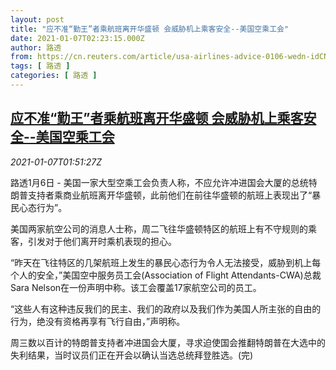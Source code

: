 ```yaml
---
layout: post
title: "应不准“勤王”者乘航班离开华盛顿 会威胁机上乘客安全--美国空乘工会"
date: 2021-01-07T02:23:15.000Z
author: 路透
from: https://cn.reuters.com/article/usa-airlines-advice-0106-wedn-idCNKBS29C067
tags: [ 路透 ]
categories: [ 路透 ]
---
```

<!--1609986195000-->
[应不准“勤王”者乘航班离开华盛顿 会威胁机上乘客安全--美国空乘工会](https://cn.reuters.com/article/usa-airlines-advice-0106-wedn-idCNKBS29C067)
------

<div>
<div><i>2021-01-07T01:51:27Z</i></div><p>路透1月6日 - 美国一家大型空乘工会负责人称，不应允许冲进国会大厦的总统特朗普支持者乘商业航班离开华盛顿，此前他们在前往华盛顿的航班上表现出了“暴民心态行为”。</p><p>美国两家航空公司的消息人士称，周二飞往华盛顿特区的航班上有不守规则的乘客，引发对于他们离开时乘机表现的担心。</p><p>“昨天在飞往特区的几架航班上发生的暴民心态行为令人无法接受，威胁到机上每个人的安全，”美国空中服务员工会(Association of Flight Attendants-CWA)总裁Sara Nelson在一份声明中称。该工会覆盖17家航空公司的员工。</p><p>“这些人有这种违反我们的民主、我们的政府以及我们作为美国人所主张的自由的行为，绝没有资格再享有飞行自由，”声明称。</p><p>周三数以百计的特朗普支持者冲进国会大厦，寻求迫使国会推翻特朗普在大选中的失利结果，当时议员们正在开会以确认当选总统拜登胜选。(完)</p>
</div>
